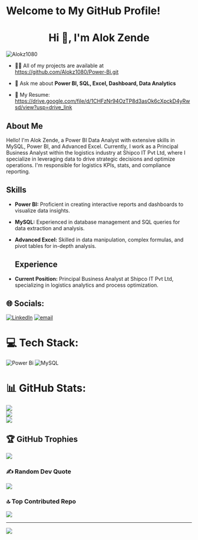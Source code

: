# Welcome to My GitHub Profile!

<h1 align="center">Hi 👋, I'm Alok Zende </h1>

<p align="left"> <img src="https://komarev.com/ghpvc/?username=ibj295&label=Profile%20views&color=0e75b6&style=flat" alt="Alokz1080
" /> </p>

- 👨‍💻 All of my projects are available at https://github.com/Alokz1080/Power-Bi.git

- 💬 Ask me about **Power BI, SQL, Excel, Dashboard, Data Analytics**

- 📄 My Resume: https://drive.google.com/file/d/1CHFzNr94OzTP8d3asOk6cXpckD4yRwsd/view?usp=drive_link
  

## About Me

Hello! I'm Alok Zende, a Power BI Data Analyst with extensive skills in MySQL, Power BI, and Advanced Excel. Currently, I work as a Principal Business Analyst within the logistics industry at Shipco IT Pvt Ltd, where I specialize in leveraging data to drive strategic decisions and optimize operations. I'm responsible for logistics KPIs, stats, and compliance reporting. 

## Skills

- **Power BI:** Proficient in creating interactive reports and dashboards to visualize data insights.
- **MySQL:** Experienced in database management and SQL queries for data extraction and analysis.
- **Advanced Excel:** Skilled in data manipulation, complex formulas, and pivot tables for in-depth analysis.

   ## Experience

- **Current Position:** Principal Business Analyst at Shipco IT Pvt Ltd, specializing in logistics analytics and process optimization.

## 🌐 Socials:
[![LinkedIn](https://img.shields.io/badge/LinkedIn-%230077B5.svg?logo=linkedin&logoColor=white)](https://linkedin.com/in/alok-zende-882449213) [![email](https://img.shields.io/badge/Email-D14836?logo=gmail&logoColor=white)](mailto:zendealok@gmail.com) 

# 💻 Tech Stack:
![Power Bi](https://img.shields.io/badge/power_bi-F2C811?style=plastic&logo=powerbi&logoColor=black) ![MySQL](https://img.shields.io/badge/mysql-4479A1.svg?style=plastic&logo=mysql&logoColor=white)
# 📊 GitHub Stats:
![](https://github-readme-stats.vercel.app/api?username=Alokz1080&theme=holi&hide_border=false&include_all_commits=true&count_private=false)<br/>
![](https://nirzak-streak-stats.vercel.app/?user=Alokz1080&theme=holi&hide_border=false)<br/>
![](https://github-readme-stats.vercel.app/api/top-langs/?username=Alokz1080&theme=holi&hide_border=false&include_all_commits=true&count_private=false&layout=compact)

## 🏆 GitHub Trophies
![](https://github-profile-trophy.vercel.app/?username=Alokz1080&theme=radical&no-frame=false&no-bg=true&margin-w=4)

### ✍️ Random Dev Quote
![](https://quotes-github-readme.vercel.app/api?type=horizontal&theme=radical)

### 🔝 Top Contributed Repo
![](https://github-contributor-stats.vercel.app/api?username=Alokz1080&limit=5&theme=dark&combine_all_yearly_contributions=true)

---
[![](https://visitcount.itsvg.in/api?id=Alokz1080&icon=0&color=0)](https://visitcount.itsvg.in)

<!-- Proudly created with GPRM ( https://gprm.itsvg.in ) -->

